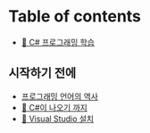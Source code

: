 # Table of contents

* [🤣 C# 프로그래밍 학습](README.md)

## 시작하기 전에

* [프로그래밍 언어의 역사](undefined/undefined.md)
* [🎢 C#이 나오기 까지](undefined/c.md)
* [🧠 Visual Studio 설치](undefined/visual-studio.md)
